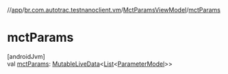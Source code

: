 //[app](../../../index.md)/[br.com.autotrac.testnanoclient.vm](../index.md)/[MctParamsViewModel](index.md)/[mctParams](mct-params.md)

# mctParams

[androidJvm]\
val [mctParams](mct-params.md): [MutableLiveData](https://developer.android.com/reference/kotlin/androidx/lifecycle/MutableLiveData.html)&lt;[List](https://kotlinlang.org/api/latest/jvm/stdlib/kotlin.collections/-list/index.html)&lt;[ParameterModel](../../br.com.autotrac.testnanoclient.dataRemote/-parameter-model/index.md)&gt;&gt;
